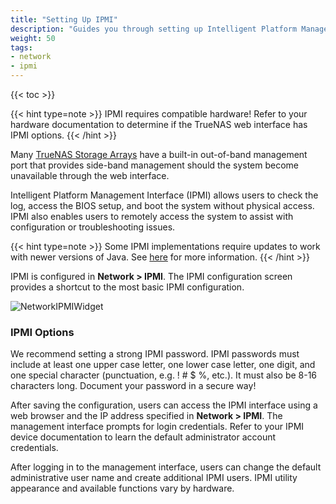 ```yaml
---
title: "Setting Up IPMI"
description: "Guides you through setting up Intelligent Platform Management Interface (IPMI) on TrueNAS SCALE."
weight: 50
tags:
- network
- ipmi
---
```


{{< toc >}}

{{< hint type=note >}}
IPMI requires compatible hardware! Refer to your hardware documentation to determine if the TrueNAS web interface has IPMI options.
{{< /hint >}}

Many [TrueNAS Storage Arrays](https://www.truenas.com/docs/hardware/) have a built-in out-of-band management port that provides side-band management should the system become unavailable through the web interface. 

Intelligent Platform Management Interface (IPMI) allows users to check the log, access the BIOS setup, and boot the system without physical access. IPMI also enables users to remotely access the system to assist with configuration or troubleshooting issues.

{{< hint type=note >}}
Some IPMI implementations require updates to work with newer versions of Java. See [here](https://forums.freenas.org/index.php?threads/psa-java-8-update-131-breaks-asrocks-ipmi-virtual-console.53911/) for more information.
{{< /hint >}}

IPMI is configured in **Network > IPMI**. The IPMI configuration screen provides a shortcut to the most basic IPMI configuration.

![NetworkIPMIWidget](/images/SCALE/Network/NetworkIPMIWidget.png "IPMI widget")

### IPMI Options

We recommend setting a strong IPMI password. IPMI passwords must include at least one upper case letter, one lower case letter, one digit, and one special character (punctuation, e.g. ! # $ %, etc.). It must also be 8-16 characters long. Document your password in a secure way!

After saving the configuration, users can access the IPMI interface using a web browser and the IP address specified in **Network > IPMI**. The management interface prompts for login credentials. Refer to your IPMI device documentation to learn the default administrator account credentials.

After logging in to the management interface, users can change the default administrative user name and create additional IPMI users. IPMI utility appearance and available functions vary by hardware.
